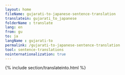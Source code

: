 ```yaml
---
layout: home
fileName: gujarati-to-japanese-sentence-translation
translatein: gujarati_to_japanese
folderName : translate
lang: en
from: gu
to: ja
langName : gujarati-to
permalink: /gujarati-to-japanese-sentence-translation
tool: sentence-translations
nointernationalization: true
---
```

{% include section/translateinto.html %}
